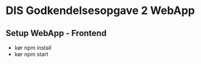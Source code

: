 # DIS Godkendelsesopgave 2 WebApp
## Setup WebApp - Frontend

- kør npm install <br>
- kør npm start <br>